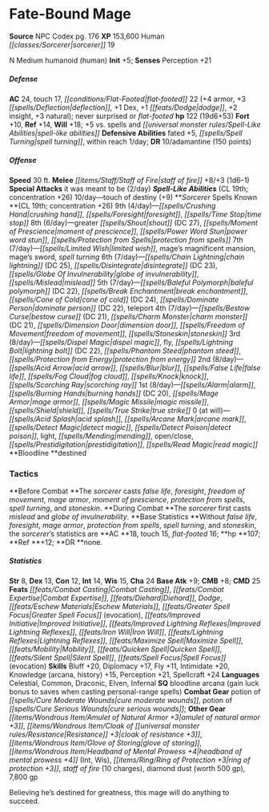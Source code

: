 ﻿---
cssclass: [monsters]
title1: Fate-Bound Mage
title2: Fate-Bound Mage
CR: 18
sources:
- name: NPC Codex
  page: 176
  link: http://paizo.com/products/btpy8v3a?Pathfinder-Roleplaying-Game-NPC-Codex
XP: 153600
race: Human
classes:
- sorcerer 19
alignment: N
size: Medium
type: humanoid
subtypes:
- human
initiative:
  bonus: 5
AC:
  AC: 24
  touch: 17
  flat_footed: 22
  other: never surprised or flat-footed
  components:
    armor: 4
    deflection: 3
    dex: 1
    dodge: 1
    insight: 2
    natural: 3
HP:
  HP: 122
  long: 19d6+53
saves:
  fort: 10
  ref: 14
  will: 18
  other: +5 vs. spells and spell-like abilities
defensive_abilities:
- fated +5
- spell turning
- within reach 1/day
DR:
- amount: 10
  weakness: adamantine
  max_absorb: 150
speeds:
  base: 30
attacks:
  melee:
  - - text: staff of fire +8/+3 (1d6-1)
      entries:
      - - damage: 1d6-1
      attack: staff of fire
      bonus:
      - 8
      - 3
  special:
  - it was meant to be (2/day)
spell_like_abilities:
  entries:
  - name: touch of destiny
    source: default
    freq: 10/day
    other: '+9'
  sources:
  - name: default
    CL: 19
    concentration: 26
spells:
  entries:
  - name: crushing hand
    source: Sorcerer
    level: 9
  - name: foresight
    source: Sorcerer
    level: 9
  - name: time stop
    source: Sorcerer
    level: 9
  - name: greater shout
    source: Sorcerer
    level: 8
    DC: 27
  - name: moment of prescience
    source: Sorcerer
    level: 8
  - name: power word stun
    source: Sorcerer
    level: 8
  - name: protection from spells
    source: Sorcerer
    level: 8
  - name: limited wish
    source: Sorcerer
    level: 7
  - name: mage's magnificent mansion
    source: Sorcerer
    level: 7
  - name: mage's sword
    source: Sorcerer
    level: 7
  - name: spell turning
    source: Sorcerer
    level: 7
  - name: chain lightning
    source: Sorcerer
    level: 6
    DC: 25
  - name: disintegrate
    source: Sorcerer
    level: 6
    DC: 23
  - name: globe of invulnerability
    source: Sorcerer
    level: 6
  - name: mislead
    source: Sorcerer
    level: 6
  - name: baleful polymorph
    source: Sorcerer
    level: 5
    DC: 22
  - name: break enchantment
    source: Sorcerer
    level: 5
  - name: cone of cold
    source: Sorcerer
    level: 5
    DC: 24
  - name: dominate person
    source: Sorcerer
    level: 5
    DC: 22
  - name: teleport
    source: Sorcerer
    level: 5
  - name: bestow curse
    source: Sorcerer
    level: 4
    DC: 21
  - name: charm monster
    source: Sorcerer
    level: 4
    DC: 21
  - name: dimension door
    source: Sorcerer
    level: 4
  - name: freedom of movement
    source: Sorcerer
    level: 4
  - name: stoneskin
    source: Sorcerer
    level: 4
  - name: dispel magic
    source: Sorcerer
    level: 3
  - name: fly
    source: Sorcerer
    level: 3
  - name: lightning bolt
    source: Sorcerer
    level: 3
    DC: 22
  - name: phantom steed
    source: Sorcerer
    level: 3
  - name: protection from energy
    source: Sorcerer
    level: 3
  - name: acid arrow
    source: Sorcerer
    level: 2
  - name: blur
    source: Sorcerer
    level: 2
  - name: false life
    source: Sorcerer
    level: 2
  - name: fog cloud
    source: Sorcerer
    level: 2
  - name: knock
    source: Sorcerer
    level: 2
  - name: scorching ray
    source: Sorcerer
    level: 2
  - name: alarm
    source: Sorcerer
    level: 1
  - name: burning hands
    source: Sorcerer
    level: 1
    DC: 20
  - name: mage armor
    source: Sorcerer
    level: 1
  - name: magic missile
    source: Sorcerer
    level: 1
  - name: shield
    source: Sorcerer
    level: 1
  - name: true strike
    source: Sorcerer
    level: 1
  - name: acid splash
    source: Sorcerer
    level: 0
  - name: arcane mark
    source: Sorcerer
    level: 0
  - name: detect magic
    source: Sorcerer
    level: 0
  - name: detect poison
    source: Sorcerer
    level: 0
  - name: light
    source: Sorcerer
    level: 0
  - name: mending
    source: Sorcerer
    level: 0
  - name: open/close
    source: Sorcerer
    level: 0
  - name: prestidigitation
    source: Sorcerer
    level: 0
  - name: read magic
    source: Sorcerer
    level: 0
  sources:
  - name: Sorcerer
    type: known
    CL: 19
    concentration: 26
    slots:
      9: 4
      8: 6
      7: 7
      6: 7
      5: 7
      4: 7
      3: 8
      2: 8
      1: 8
      0: at-will
    bloodline: destined
tactics:
  Before Combat: The sorcerer casts false life, foresight, freedom of movement, mage
    armor, moment of prescience, protection from spells, spell turning, and stoneskin.
  During Combat: The sorcerer first casts mislead and globe of invulnerability.
  Base Statistics: Without false life, foresight, mage armor, protection from spells,
    spell turning, and stoneskin, the sorcerer's statistics are AC 18, touch 15, flat-footed
    16; hp 107; Ref +12; DR none.
ability_scores:
  STR: 8
  DEX: 13
  CON: 12
  INT: 14
  WIS: 15
  CHA: 24
BAB: 9
CMB: 8
CMD: 25
feats:
- name: Combat Casting
- name: Combat Expertise
- name: Diehard
- name: Dodge
- name: Eschew Materials
- name: Greater Spell Focus (evocation)
- name: Improved Initiative
- name: Improved Lightning Reflexes
- name: Iron Will
- name: Lightning Reflexes
- name: Maximize Spell
- name: Mobility
- name: Quicken Spell
- name: Silent Spell
- name: Spell Focus (evocation)
skills:
  Bluff: 20
  Diplomacy: 17
  Fly: 11
  Intimidate: 20
  Knowledge (arcana): 15
  Knowledge (history): 15
  Perception: 21
  Spellcraft: 24
languages:
- Celestial
- Common
- Draconic
- Elven
- Infernal
special_qualities:
- bloodline arcana (gain luck bonus to saves when casting personal-range spells)
gear:
  combat:
  - potion of cure moderate wounds
  - potion of cure serious wounds
  other:
  - amulet of natural armor +3
  - cloak of resistance +3
  - glove of storing
  - headband of mental prowess +4 (Int, Wis)
  - ring of protection +3
  - staff of fire (10 charges)
  - diamond dust (worth 500 gp)
  - 7,800 gp
desc_long: Believing he's destined for greatness, this mage will do anything to succeed.

---

# Fate-Bound Mage

**Source** NPC Codex pg. 176
**XP** 153,600
Human _[[classes/Sorcerer|sorcerer]]_ 19

N Medium humanoid (human)
**Init** +5; **Senses** Perception +21

##### Defense

**AC** 24, touch 17, _[[conditions/Flat-Footed|flat-footed]]_ 22 (+4 armor, +3 _[[spells/Deflection|deflection]]_, +1 Dex, +1 _[[feats/Dodge|dodge]]_, +2 insight, +3 natural); never surprised or _flat-footed_
**hp** 122 (19d6+53)
**Fort** +10, **Ref** +14, **Will** +18; +5 vs. spells and _[[universal monster rules/Spell-Like Abilities|spell-like abilities]]_
**Defensive Abilities** fated +5, _[[spells/Spell Turning|spell turning]]_, within reach 1/day; **DR** 10/adamantine (150 points)

##### Offense
**Speed** 30 ft.
**Melee** _[[items/Staff/Staff of Fire|staff of fire]]_ +8/+3 (1d6–1)
**Special Attacks** it was meant to be (2/day)
**_Spell-Like Abilities_** (CL 19th; concentration +26)
10/day—touch of destiny (+9)
**_Sorcerer_ Spells Known **(CL 19th; concentration +26)
9th (4/day)—_[[spells/Crushing Hand|crushing hand]]_, _[[spells/Foresight|foresight]]_, _[[spells/Time Stop|time stop]]_
8th (6/day)—greater _[[spells/Shout|shout]]_ (DC 27), _[[spells/Moment of Prescience|moment of prescience]]_, _[[spells/Power Word Stun|power word stun]]_, _[[spells/Protection from Spells|protection from spells]]_
7th (7/day)—_[[spells/Limited Wish|limited wish]]_, mage’s magnificent mansion, mage’s sword, _spell turning_
6th (7/day)—_[[spells/Chain Lightning|chain lightning]]_ (DC 25), _[[spells/Disintegrate|disintegrate]]_ (DC 23), _[[spells/Globe Of Invulnerability|globe of invulnerability]]_, _[[spells/Mislead|mislead]]_
5th (7/day)—_[[spells/Baleful Polymorph|baleful polymorph]]_ (DC 22), _[[spells/Break Enchantment|break enchantment]]_, _[[spells/Cone of Cold|cone of cold]]_ (DC 24), _[[spells/Dominate Person|dominate person]]_ (DC 22), teleport
4th (7/day)—_[[spells/Bestow Curse|bestow curse]]_ (DC 21), _[[spells/Charm Monster|charm monster]]_ (DC 21), _[[spells/Dimension Door|dimension door]]_, _[[spells/Freedom of Movement|freedom of movement]]_, _[[spells/Stoneskin|stoneskin]]_
3rd (8/day)—_[[spells/Dispel Magic|dispel magic]]_, fly, _[[spells/Lightning Bolt|lightning bolt]]_ (DC 22), _[[spells/Phantom Steed|phantom steed]]_, _[[spells/Protection from Energy|protection from energy]]_
2nd (8/day)—_[[spells/Acid Arrow|acid arrow]]_, _[[spells/Blur|blur]]_, _[[spells/False Life|false life]]_, _[[spells/Fog Cloud|fog cloud]]_, _[[spells/Knock|knock]]_, _[[spells/Scorching Ray|scorching ray]]_
1st (8/day)—_[[spells/Alarm|alarm]]_, _[[spells/Burning Hands|burning hands]]_ (DC 20), _[[spells/Mage Armor|mage armor]]_, _[[spells/Magic Missile|magic missile]]_, _[[spells/Shield|shield]]_, _[[spells/True Strike|true strike]]_
0 (at will)—_[[spells/Acid Splash|acid splash]]_, _[[spells/Arcane Mark|arcane mark]]_, _[[spells/Detect Magic|detect magic]]_, _[[spells/Detect Poison|detect poison]]_, light, _[[spells/Mending|mending]]_, open/close, _[[spells/Prestidigitation|prestidigitation]]_, _[[spells/Read Magic|read magic]]_
**Bloodline **destined

### Tactics

**Before Combat **The _sorcerer_ casts _false life_, _foresight_, _freedom of movement_, _mage armor_, _moment of prescience_, _protection from spells_, _spell turning_, and _stoneskin_.
**During Combat **The _sorcerer_ first casts _mislead_ and _globe of invulnerability_.
**Base Statistics **Without _false life_, _foresight_, _mage armor_, _protection from spells_, _spell turning_, and _stoneskin_, the _sorcerer_’s statistics are **AC **18, touch 15, _flat-footed_ 16; **hp **107; **Ref **+12; **DR **none.

##### Statistics
**Str** 8, **Dex** 13, **Con** 12, **Int** 14, **Wis** 15, **Cha** 24
**Base Atk** +9; **CMB** +8; **CMD** 25
**Feats** _[[feats/Combat Casting|Combat Casting]]_, _[[feats/Combat Expertise|Combat Expertise]]_, _[[feats/Diehard|Diehard]]_, _Dodge_, _[[feats/Eschew Materials|Eschew Materials]]_, _[[feats/Greater Spell Focus|Greater Spell Focus]]_ (evocation), _[[feats/Improved Initiative|Improved Initiative]]_, _[[feats/Improved Lightning Reflexes|Improved Lightning Reflexes]]_, _[[feats/Iron Will|Iron Will]]_, _[[feats/Lightning Reflexes|Lightning Reflexes]]_, _[[feats/Maximize Spell|Maximize Spell]]_, _[[feats/Mobility|Mobility]]_, _[[feats/Quicken Spell|Quicken Spell]]_, _[[feats/Silent Spell|Silent Spell]]_, _[[feats/Spell Focus|Spell Focus]]_ (evocation)
**Skills** Bluff +20, Diplomacy +17, Fly +11, Intimidate +20, Knowledge (arcana, history) +15, Perception +21, Spellcraft +24
**Languages** Celestial, Common, Draconic, Elven, Infernal
**SQ** bloodline arcana (gain luck bonus to saves when casting personal-range spells)
**Combat Gear** potion of _[[spells/Cure Moderate Wounds|cure moderate wounds]]_, potion of _[[spells/Cure Serious Wounds|cure serious wounds]]_; **Other Gear** _[[items/Wondrous Item/Amulet of Natural Armor +3|amulet of natural armor +3]]_, _[[items/Wondrous Item/Cloak of _[[universal monster rules/Resistance|Resistance]]_ +3|cloak of _resistance_ +3]]_, _[[items/Wondrous Item/Glove of Storing|glove of storing]]_, _[[items/Wondrous Item/Headband of Mental Prowess +4|headband of mental prowess +4]]_ (Int, Wis), _[[items/Ring/Ring of Protection +3|ring of protection +3]]_, _staff of fire_ (10 charges), diamond dust (worth 500 gp), 7,800 gp

Believing he’s destined for greatness, this mage will do anything to succeed.